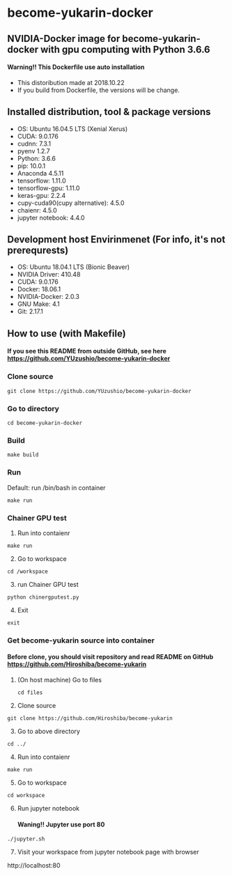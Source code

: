 # become-yukarin-docker

## NVIDIA-Docker image for become-yukarin-docker with gpu computing with Python 3.6.6

####  Warning!! This Dockerfile use auto installation
- This distoribution made at 2018.10.22
- If you build from Dockerfile, the versions will be change.

## Installed distribution, tool & package versions

- OS: Ubuntu 16.04.5 LTS (Xenial Xerus)
- CUDA: 9.0.176
- cudnn: 7.3.1
- pyenv 1.2.7
- Python: 3.6.6
- pip: 10.0.1
- Anaconda 4.5.11
- tensorflow: 1.11.0
- tensorflow-gpu: 1.11.0
- keras-gpu: 2.2.4
- cupy-cuda90(cupy alternative): 4.5.0
- chaienr: 4.5.0
- jupyter notebook: 4.4.0

## Development host Envirinmenet (For info, it's not prerequrests)

- OS: Ubuntu 18.04.1 LTS (Bionic Beaver)
- NVIDIA Driver: 410.48
- CUDA: 9.0.176
- Docker: 18.06.1
- NVIDIA-Docker: 2.0.3
- GNU Make: 4.1
- Git: 2.17.1

## How to use (with Makefile)


#### If you see this README from outside GitHub, see here https://github.com/YUzushio/become-yukarin-docker

### Clone source

`git clone https://github.com/YUzushio/become-yukarin-docker`

### Go to directory

`cd become-yukarin-docker`

### Build

`make build`

### Run

Default: run /bin/bash in container

`make run`

### Chainer GPU test

1. Run into contaienr

  `make run`

2. Go to workspace

  `cd /workspace`

3. run Chainer GPU test

  `python chinergputest.py`

4. Exit

  `exit`

### Get become-yukarin source into container

####  Before clone, you should visit repository and read README on GitHub  https://github.com/Hiroshiba/become-yukarin

1. (On host machine) Go to files

    `cd files`

2. Clone source

  `git clone https://github.com/Hiroshiba/become-yukarin`

3. Go to above directory

  `cd ../`

4. Run into contaienr

  `make run`

5. Go to workspace

  `cd workspace`

6. Run jupyter notebook

    #### Waning!! Jupyter use port 80

  `./jupyter.sh`

7. Visit your workspace from jupyter notebook page with browser

  http://localhost:80
